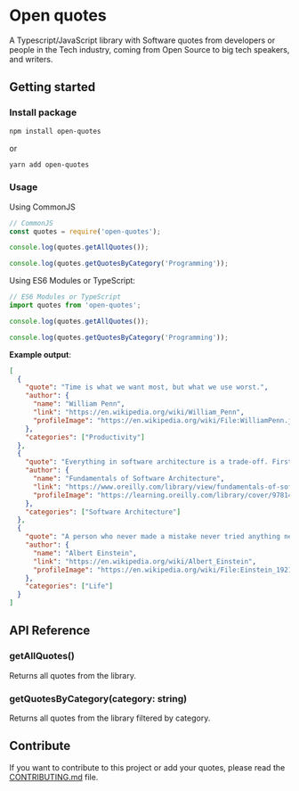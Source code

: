 # Open quotes

A Typescript/JavaScript library with Software quotes from developers or people in the Tech industry, coming from Open Source to big tech speakers, and writers.

## Getting started

### Install package

```sh
npm install open-quotes
```

or

```sh
yarn add open-quotes
```

### Usage

Using CommonJS

```js
// CommonJS
const quotes = require('open-quotes');

console.log(quotes.getAllQuotes());

console.log(quotes.getQuotesByCategory('Programming'));
```

Using ES6 Modules or TypeScript:

```js
// ES6 Modules or TypeScript
import quotes from 'open-quotes';

console.log(quotes.getAllQuotes());

console.log(quotes.getQuotesByCategory('Programming'));
```

**Example output**:

```json
[
  {
    "quote": "Time is what we want most, but what we use worst.",
    "author": {
      "name": "William Penn",
      "link": "https://en.wikipedia.org/wiki/William_Penn",
      "profileImage": "https://en.wikipedia.org/wiki/File:WilliamPenn.jpg"
    },
    "categories": ["Productivity"]
  },
  {
    "quote": "Everything in software architecture is a trade-off. First law of Software Architecture.",
    "author": {
      "name": "Fundamentals of Software Architecture",
      "link": "https://www.oreilly.com/library/view/fundamentals-of-software/9781492043447/",
      "profileImage": "https://learning.oreilly.com/library/cover/9781492043447/250w/"
    },
    "categories": ["Software Architecture"]
  },
  {
    "quote": "A person who never made a mistake never tried anything new.",
    "author": {
      "name": "Albert Einstein",
      "link": "https://en.wikipedia.org/wiki/Albert_Einstein",
      "profileImage": "https://en.wikipedia.org/wiki/File:Einstein_1921_by_F_Schmutzer_-_restoration.jpg"
    },
    "categories": ["Life"]
  }
]
```

## API Reference

### getAllQuotes()

Returns all quotes from the library.

### getQuotesByCategory(category: string)

Returns all quotes from the library filtered by category.

## Contribute

If you want to contribute to this project or add your quotes, please read the [CONTRIBUTING.md](CONTRIBUTING.md) file.
